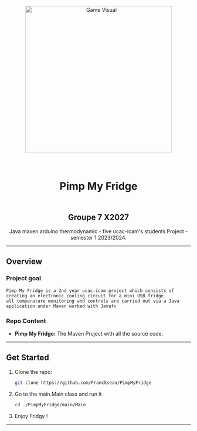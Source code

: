 

<p align="center">
  <img src="https://m.media-amazon.com/images/I/61InpH-NmKL._AC_SX679_.jpg" alt="Game Visual" width="400" height="400">
</p>
<h1 align="center"></br>Pimp My Fridge</h1>
<h2 align="center"></br>Groupe 7 X2027</h2>
<p align="center">
    Java maven arduino thermodynamic - five ucac-icam's students Project - semester 1 2023/2024.
</p>


---
## Overview
### Project goal
    Pimp My Fridge is a 2nd year ucac-icam project which consists of creating an electronic cooling circuit for a mini USB fridge. 
    all temperature monitoring and controls are carried out via a Java application under Maven worked with Javafx

### Repo Content
* **Pimp My Fridge:** The Maven Project with all the source code.

---
## Get Started
1. Clone the repo:
    ```sh
    git clone https://github.com/Francksean/PimpMyFridge
    ```
2. Go to the main.Main class and run it
    ```sh
    cd ./PimpMyFridge/main/Main
    ```
3. Enjoy Fridgy !

---

